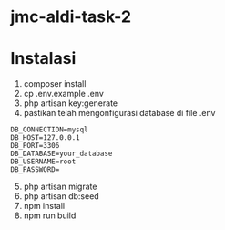 # jmc-aldi-task-2

# Instalasi
1. composer install
2. cp .env.example .env
3. php artisan key:generate
4. pastikan telah mengonfigurasi database di file .env

```
DB_CONNECTION=mysql
DB_HOST=127.0.0.1
DB_PORT=3306
DB_DATABASE=your_database
DB_USERNAME=root
DB_PASSWORD=
```
5. php artisan migrate
6. php artisan db:seed
7. npm install
8. npm run build
